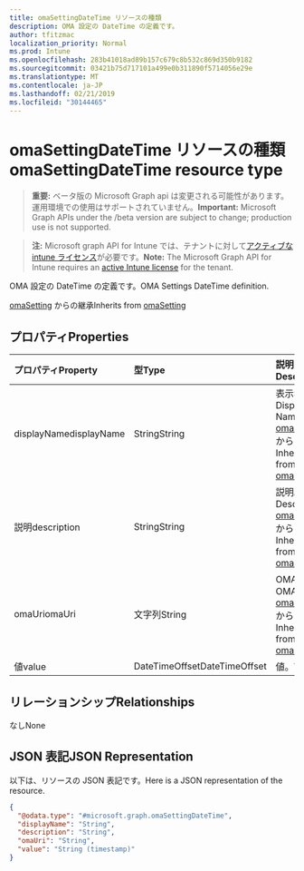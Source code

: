 ```yaml
---
title: omaSettingDateTime リソースの種類
description: OMA 設定の DateTime の定義です。
author: tfitzmac
localization_priority: Normal
ms.prod: Intune
ms.openlocfilehash: 283b41018ad89b157c679c8b532c869d350b9182
ms.sourcegitcommit: 03421b75d717101a499e0b311890f5714056e29e
ms.translationtype: MT
ms.contentlocale: ja-JP
ms.lasthandoff: 02/21/2019
ms.locfileid: "30144465"
---
```

# <a name="omasettingdatetime-resource-type"></a><span data-ttu-id="2465f-103">omaSettingDateTime リソースの種類</span><span class="sxs-lookup"><span data-stu-id="2465f-103">omaSettingDateTime resource type</span></span>

> <span data-ttu-id="2465f-104">**重要:** ベータ版の Microsoft Graph api は変更される可能性があります。運用環境での使用はサポートされていません。</span><span class="sxs-lookup"><span data-stu-id="2465f-104">**Important:** Microsoft Graph APIs under the /beta version are subject to change; production use is not supported.</span></span>

> <span data-ttu-id="2465f-105">**注:** Microsoft graph API for Intune では、テナントに対して[アクティブな intune ライセンス](https://go.microsoft.com/fwlink/?linkid=839381)が必要です。</span><span class="sxs-lookup"><span data-stu-id="2465f-105">**Note:** The Microsoft Graph API for Intune requires an [active Intune license](https://go.microsoft.com/fwlink/?linkid=839381) for the tenant.</span></span>

<span data-ttu-id="2465f-106">OMA 設定の DateTime の定義です。</span><span class="sxs-lookup"><span data-stu-id="2465f-106">OMA Settings DateTime definition.</span></span>


<span data-ttu-id="2465f-107">[omaSetting](../resources/intune-deviceconfig-omasetting.md) からの継承</span><span class="sxs-lookup"><span data-stu-id="2465f-107">Inherits from [omaSetting](../resources/intune-deviceconfig-omasetting.md)</span></span>

## <a name="properties"></a><span data-ttu-id="2465f-108">プロパティ</span><span class="sxs-lookup"><span data-stu-id="2465f-108">Properties</span></span>
|<span data-ttu-id="2465f-109">プロパティ</span><span class="sxs-lookup"><span data-stu-id="2465f-109">Property</span></span>|<span data-ttu-id="2465f-110">型</span><span class="sxs-lookup"><span data-stu-id="2465f-110">Type</span></span>|<span data-ttu-id="2465f-111">説明</span><span class="sxs-lookup"><span data-stu-id="2465f-111">Description</span></span>|
|:---|:---|:---|
|<span data-ttu-id="2465f-112">displayName</span><span class="sxs-lookup"><span data-stu-id="2465f-112">displayName</span></span>|<span data-ttu-id="2465f-113">String</span><span class="sxs-lookup"><span data-stu-id="2465f-113">String</span></span>|<span data-ttu-id="2465f-114">表示名。</span><span class="sxs-lookup"><span data-stu-id="2465f-114">Display Name.</span></span> <span data-ttu-id="2465f-115">[omaSetting](../resources/intune-deviceconfig-omasetting.md) からの継承</span><span class="sxs-lookup"><span data-stu-id="2465f-115">Inherited from [omaSetting](../resources/intune-deviceconfig-omasetting.md)</span></span>|
|<span data-ttu-id="2465f-116">説明</span><span class="sxs-lookup"><span data-stu-id="2465f-116">description</span></span>|<span data-ttu-id="2465f-117">String</span><span class="sxs-lookup"><span data-stu-id="2465f-117">String</span></span>|<span data-ttu-id="2465f-118">説明。</span><span class="sxs-lookup"><span data-stu-id="2465f-118">Description.</span></span> <span data-ttu-id="2465f-119">[omaSetting](../resources/intune-deviceconfig-omasetting.md) からの継承</span><span class="sxs-lookup"><span data-stu-id="2465f-119">Inherited from [omaSetting](../resources/intune-deviceconfig-omasetting.md)</span></span>|
|<span data-ttu-id="2465f-120">omaUri</span><span class="sxs-lookup"><span data-stu-id="2465f-120">omaUri</span></span>|<span data-ttu-id="2465f-121">文字列</span><span class="sxs-lookup"><span data-stu-id="2465f-121">String</span></span>|<span data-ttu-id="2465f-122">OMA。</span><span class="sxs-lookup"><span data-stu-id="2465f-122">OMA.</span></span> <span data-ttu-id="2465f-123">[omaSetting](../resources/intune-deviceconfig-omasetting.md) からの継承</span><span class="sxs-lookup"><span data-stu-id="2465f-123">Inherited from [omaSetting](../resources/intune-deviceconfig-omasetting.md)</span></span>|
|<span data-ttu-id="2465f-124">値</span><span class="sxs-lookup"><span data-stu-id="2465f-124">value</span></span>|<span data-ttu-id="2465f-125">DateTimeOffset</span><span class="sxs-lookup"><span data-stu-id="2465f-125">DateTimeOffset</span></span>|<span data-ttu-id="2465f-126">値。</span><span class="sxs-lookup"><span data-stu-id="2465f-126">Value.</span></span>|

## <a name="relationships"></a><span data-ttu-id="2465f-127">リレーションシップ</span><span class="sxs-lookup"><span data-stu-id="2465f-127">Relationships</span></span>
<span data-ttu-id="2465f-128">なし</span><span class="sxs-lookup"><span data-stu-id="2465f-128">None</span></span>

## <a name="json-representation"></a><span data-ttu-id="2465f-129">JSON 表記</span><span class="sxs-lookup"><span data-stu-id="2465f-129">JSON Representation</span></span>
<span data-ttu-id="2465f-130">以下は、リソースの JSON 表記です。</span><span class="sxs-lookup"><span data-stu-id="2465f-130">Here is a JSON representation of the resource.</span></span>
<!-- {
  "blockType": "resource",
  "@odata.type": "microsoft.graph.omaSettingDateTime"
}
-->
``` json
{
  "@odata.type": "#microsoft.graph.omaSettingDateTime",
  "displayName": "String",
  "description": "String",
  "omaUri": "String",
  "value": "String (timestamp)"
}
```




